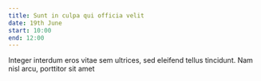 ```yaml
---
title: Sunt in culpa qui officia velit
date: 19th June 
start: 10:00 
end: 12:00
---
```

Integer interdum eros vitae sem ultrices, sed eleifend tellus tincidunt. Nam nisl arcu, porttitor sit amet